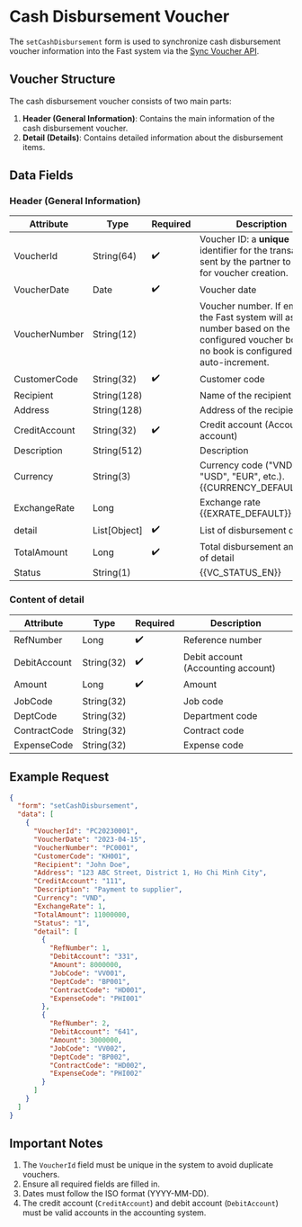# Cash Disbursement Voucher

The `setCashDisbursement` form is used to synchronize cash disbursement voucher information into the Fast system via the [Sync Voucher API](../sync-voucher).

## Voucher Structure

The cash disbursement voucher consists of two main parts:

1. **Header (General Information)**: Contains the main information of the cash disbursement voucher.
2. **Detail (Details)**: Contains detailed information about the disbursement items.

## Data Fields

### Header (General Information)

| Attribute      | Type        | Required | Description                          |
|----------------|-------------|----------|--------------------------------------|
| VoucherId      | String(64)  | ✔️       | Voucher ID: a **unique** identifier for the transaction sent by the partner to Fast for voucher creation. |
| VoucherDate    | Date        | ✔️       | Voucher date                         |
| VoucherNumber  | String(12)  |          | Voucher number. If empty, the Fast system will assign a number based on the configured voucher book. If no book is configured, it will auto-increment. |
| CustomerCode   | String(32)  | ✔️       | Customer code                        |
| Recipient      | String(128) |          | Name of the recipient                |
| Address        | String(128) |          | Address of the recipient             |
| CreditAccount  | String(32)  | ✔️       | Credit account (Accounting account)  |
| Description    | String(512) |          | Description                          |
| Currency       | String(3)   |          | Currency code ("VND", "USD", "EUR", etc.).<br/>{{CURRENCY_DEFAULT_EN}}<br/> |
| ExchangeRate   | Long        |          | Exchange rate <br/>{{EXRATE_DEFAULT}}<br/> |
| <span class="highlight-key">detail</span> | List[Object]  | ✔️       | List of disbursement details         |
| TotalAmount    | Long        | ✔️       | Total disbursement amount of <span class="highlight-key">detail</span> |
| Status         | String(1)   |          | {{VC_STATUS_EN}} |

### Content of <span class="highlight-key">detail</span>

| Attribute      | Type        | Required | Description                          |
|----------------|-------------|----------|--------------------------------------|
| RefNumber      | Long        | ✔️       | Reference number                     |
| DebitAccount   | String(32)  | ✔️       | Debit account (Accounting account)   |
| Amount         | Long        | ✔️       | Amount                               |
| JobCode        | String(32)  |          | Job code                             |
| DeptCode       | String(32)  |          | Department code                      |
| ContractCode   | String(32)  |          | Contract code                        |
| ExpenseCode    | String(32)  |          | Expense code                         |

## Example Request

```json
{
  "form": "setCashDisbursement",
  "data": [
    {
      "VoucherId": "PC20230001",
      "VoucherDate": "2023-04-15",
      "VoucherNumber": "PC0001",
      "CustomerCode": "KH001",
      "Recipient": "John Doe",
      "Address": "123 ABC Street, District 1, Ho Chi Minh City",
      "CreditAccount": "111",
      "Description": "Payment to supplier",
      "Currency": "VND",
      "ExchangeRate": 1,
      "TotalAmount": 11000000,
      "Status": "1",
      "detail": [
        {
          "RefNumber": 1,
          "DebitAccount": "331",
          "Amount": 8000000,
          "JobCode": "VV001",
          "DeptCode": "BP001",
          "ContractCode": "HD001",
          "ExpenseCode": "PHI001"
        },
        {
          "RefNumber": 2,
          "DebitAccount": "641",
          "Amount": 3000000,
          "JobCode": "VV002",
          "DeptCode": "BP002",
          "ContractCode": "HD002",
          "ExpenseCode": "PHI002"
        }
      ]
    }
  ]
}
```

## Important Notes

1. The `VoucherId` field must be unique in the system to avoid duplicate vouchers.
2. Ensure all required fields are filled in.
3. Dates must follow the ISO format (YYYY-MM-DD).
4. The credit account (`CreditAccount`) and debit account (`DebitAccount`) must be valid accounts in the accounting system.